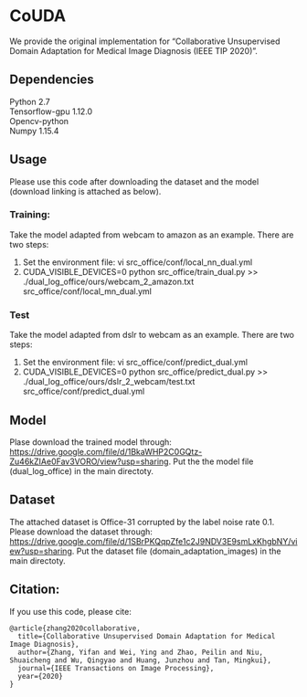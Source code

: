 # CoUDA 
We provide the original implementation for “Collaborative Unsupervised Domain Adaptation for Medical Image Diagnosis (IEEE TIP 2020)”.

## Dependencies
Python 2.7\
Tensorflow-gpu 1.12.0\
Opencv-python\
Numpy 1.15.4

## Usage
Please use this code after downloading the dataset and the model (download linking is attached as below).

### Training:
Take the model adapted from webcam to amazon as an example. There are two steps:
1. Set the environment file: vi src_office/conf/local_nn_dual.yml
2. CUDA_VISIBLE_DEVICES=0 python src_office/train_dual.py >> ./dual_log_office/ours/webcam_2_amazon.txt src_office/conf/local_mn_dual.yml

### Test
Take the model adapted from dslr to webcam as an example. There are two steps:
1. Set the environment file: vi src_office/conf/predict_dual.yml
2. CUDA_VISIBLE_DEVICES=0 python src_office/predict_dual.py >> ./dual_log_office/ours/dslr_2_webcam/test.txt src_office/conf/predict_dual.yml

## Model
Plase download the trained model through:
https://drive.google.com/file/d/1BkaWHP2C0GQtz-Zu46kZIAe0Fav3VORO/view?usp=sharing.
Put the the model file (dual_log_office) in the main directoty.

## Dataset
The attached dataset is Office-31 corrupted by the label noise rate 0.1.\
Please download the dataset through: https://drive.google.com/file/d/1SBrPKQqpZfe1c2J9NDV3E9smLxKhgbNY/view?usp=sharing. 
Put the dataset file (domain_adaptation_images) in the main directoty.

## Citation:
If you use this code, please cite:
```
@article{zhang2020collaborative,
  title={Collaborative Unsupervised Domain Adaptation for Medical Image Diagnosis},
  author={Zhang, Yifan and Wei, Ying and Zhao, Peilin and Niu, Shuaicheng and Wu, Qingyao and Huang, Junzhou and Tan, Mingkui},
  journal={IEEE Transactions on Image Processing},
  year={2020}
}  
```
